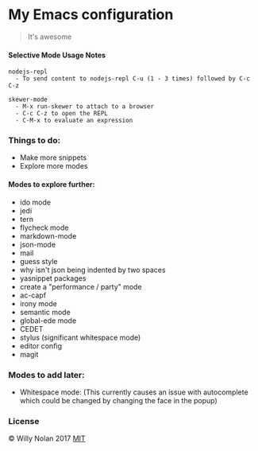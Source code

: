 # My Emacs configuration
> It's awesome


#### Selective Mode Usage Notes
    nodejs-repl
      - To send content to nodejs-repl C-u (1 - 3 times) followed by C-c C-z

    skewer-mode
      - M-x run-skewer to attach to a browser
      - C-c C-z to open the REPL
      - C-M-x to evaluate an expression


### Things to do:
 - Make more snippets
 - Explore more modes

#### Modes to explore further:
- ido mode
- jedi
- tern
- flycheck mode
- markdown-mode
- json-mode
- mail
- guess style
- why isn't json being indented by two spaces
- yasnippet packages
- create a "performance / party" mode
- ac-capf
- irony mode
- semantic mode
- global-ede mode
- CEDET
- stylus (significant whitespace mode)
- editor config
- magit


### Modes to add later:
- Whitespace mode:
    (This currently causes an issue with autocomplete which could be changed by changing the face in the popup)

### License
:copyright: Willy Nolan 2017 
[MIT](http://en.wikipedia.org/wiki/MIT_License)
